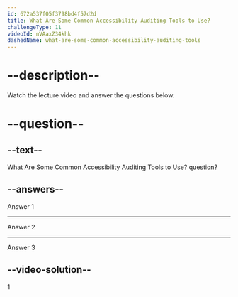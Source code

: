 ```yaml
---
id: 672a537f05f3798bd4f57d2d
title: What Are Some Common Accessibility Auditing Tools to Use?
challengeType: 11
videoId: nVAaxZ34khk
dashedName: what-are-some-common-accessibility-auditing-tools
---
```


# --description--

Watch the lecture video and answer the questions below.

# --question--

## --text--

What Are Some Common Accessibility Auditing Tools to Use? question?

## --answers--

Answer 1

---

Answer 2

---

Answer 3

## --video-solution--

1
